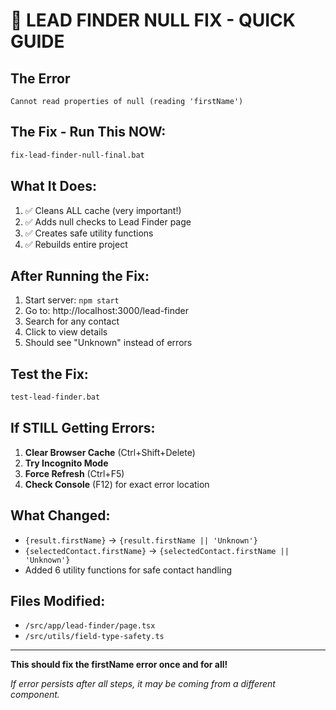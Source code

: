 # 🚨 LEAD FINDER NULL FIX - QUICK GUIDE

## The Error
```
Cannot read properties of null (reading 'firstName')
```

## The Fix - Run This NOW:
```cmd
fix-lead-finder-null-final.bat
```

## What It Does:
1. ✅ Cleans ALL cache (very important!)
2. ✅ Adds null checks to Lead Finder page
3. ✅ Creates safe utility functions
4. ✅ Rebuilds entire project

## After Running the Fix:
1. Start server: `npm start`
2. Go to: http://localhost:3000/lead-finder
3. Search for any contact
4. Click to view details
5. Should see "Unknown" instead of errors

## Test the Fix:
```cmd
test-lead-finder.bat
```

## If STILL Getting Errors:
1. **Clear Browser Cache** (Ctrl+Shift+Delete)
2. **Try Incognito Mode**
3. **Force Refresh** (Ctrl+F5)
4. **Check Console** (F12) for exact error location

## What Changed:
- `{result.firstName}` → `{result.firstName || 'Unknown'}`
- `{selectedContact.firstName}` → `{selectedContact.firstName || 'Unknown'}`
- Added 6 utility functions for safe contact handling

## Files Modified:
- `/src/app/lead-finder/page.tsx`
- `/src/utils/field-type-safety.ts`

---
**This should fix the firstName error once and for all!**

*If error persists after all steps, it may be coming from a different component.*
